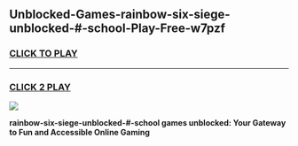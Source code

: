 
## Unblocked-Games-rainbow-six-siege-unblocked-#-school-Play-Free-w7pzf
<h3>
<a href="https://premium76.site?title=rainbow-six-siege-unblocked-#-school&ref=20M">CLICK TO PLAY</a></h3>
<hr>

<h3>
<a href="https://premium76.site?title=rainbow-six-siege-unblocked-#-school&ref=20M">CLICK 2 PLAY</a>
  
</h3>

<a href="https://premium76.site?title=rainbow-six-siege-unblocked-#-school&ref=19M"><img src="https://clearcache.store/games.png"></a>


**rainbow-six-siege-unblocked-#-school games unblocked: Your Gateway to Fun and Accessible Online Gaming**
